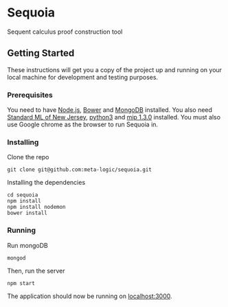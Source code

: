 # Sequoia
Sequent calculus proof construction tool

## Getting Started
These instructions will get you a copy of the project up and running on your local machine for development and testing purposes.

### Prerequisites
You need to have [Node.js](http://nodejs.org/), [Bower](https://bower.io/) and [MongoDB](https://www.mongodb.com/download-center?jmp=nav) installed. You also need [Standard ML of New Jersey](https://www.smlnj.org/), [python3](https://www.python.org/download/releases/3.0/) and [mip 1.3.0](https://pypi.org/project/mip/1.3.0/) installed. You must also use Google chrome as the browser to run Sequoia in.

### Installing

Clone the repo

```
git clone git@github.com:meta-logic/sequoia.git
```

Installing the dependencies

```
cd sequoia
npm install
npm install nodemon
bower install
```

### Running

Run mongoDB

```
mongod
```
Then, run the server

```
npm start
```
The application should now be running on [localhost:3000](http://localhost:3000/).
